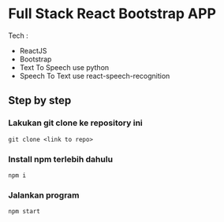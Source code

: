 # Full Stack React Bootstrap APP

Tech :

- ReactJS
- Bootstrap
- Text To Speech use python
- Speech To Text use react-speech-recognition

## Step by step

### Lakukan git clone ke repository ini

```
git clone <link to repo>
```

### Install npm terlebih dahulu

```
npm i
```

### Jalankan program

```
npm start
```
